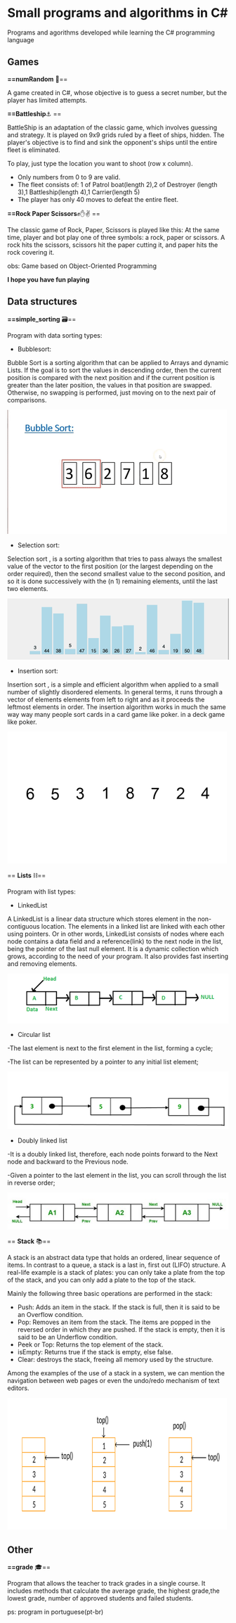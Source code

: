 # Small programs and algorithms in C#

Programs and agorithms developed while learning the C# programming language



## Games
**==numRandom** :game_die:==

A game created in C#, whose objective is to guess a secret number, but the player has limited attempts. 

**==Battleship**:anchor: == 

BattleShip is an adaptation of the classic game, which involves guessing and strategy. It is played on 9x9 grids ruled by a fleet of ships, hidden. The player's objective is to find and sink the opponent's ships until the entire fleet is eliminated.

To play, just type the location you want to shoot (row x column).

- Only numbers from 0 to 9 are valid.
- The fleet consists of: 1 of Patrol boat(length 2),2 of Destroyer (length 3),1 Battleship(length 4),1 Carrier(length 5)
- The player has only 40 moves to defeat the entire fleet.



**==Rock Paper Scissors**✊✋✌️ ==

The classic game of Rock, Paper, Scissors is played like this: At the same time, player and bot play one of three symbols: a rock, paper or scissors. A rock hits the scissors, scissors hit the paper cutting it, and paper hits the rock covering it. 

obs: Game based on Object-Oriented Programming

**I hope you have fun playing**

## Data structures


**==simple_sorting** :card_file_box:==

Program with data sorting types:

- Bubblesort:

Bubble Sort is a sorting algorithm that can be applied to Arrays and dynamic Lists. If the goal is to sort the values in descending order, then the current position is compared with the next position and if the current position is greater than the later position, the values in that position are swapped. Otherwise, no swapping is performed, just moving on to the next pair of comparisons.

![alt-text](https://github.com/Diana-rosalem/small-programs-and-algorithms-in-csharp-/blob/main/img/BubbleSort.gif)


- Selection sort:

Selection sort , is a sorting algorithm that tries to pass always the smallest value of the vector to the first position (or the largest depending on the order required), then the second smallest value to the second position, and so it is done successively with the (n 1) remaining elements, until the last two elements.


![alt-text](https://github.com/Diana-rosalem/small-programs-and-algorithms-in-csharp-/blob/main/img/Selectionsort.gif)



- Insertion sort:

Insertion sort , is a simple and efficient algorithm when applied to a small number of slightly disordered elements.
In general terms, it runs through a vector of elements elements from left to right and as it proceeds the leftmost elements in order. 
The insertion algorithm works in much the same way way many people sort cards in a card game like poker. in a deck game like poker.


![alt-text](https://github.com/Diana-rosalem/small-programs-and-algorithms-in-csharp-/blob/main/img/Insertion-sort-example.gif)

== **Lists**  ⛓==

Program with  list types:

- LinkedList

A LinkedList is a linear data structure which stores element in the non-contiguous location. The elements in a linked list are linked with each other using pointers. Or in other words, LinkedList consists of nodes where each node contains a data field and a reference(link) to the next node in the list, being the pointer of the last null element. It is a dynamic collection which grows, according to the need of your program. It also provides fast inserting and removing elements.

![alt-text](https://github.com/Diana-rosalem/small-programs-and-algorithms-in-csharp-/blob/main/img/linkedList1.png)

- Circular list

-The last element is next to the first element in the list, forming a cycle;

-The list can be represented by a pointer to any initial list element;

![alt-text](https://github.com/Diana-rosalem/small-programs-and-algorithms-in-csharp-/blob/main/img/Circular%20list.png)

- Doubly linked list

-It is a doubly linked list, therefore, each node points forward to the Next node and backward to the Previous node.

-Given a pointer to the last element in the list, you can scroll through the list in reverse order;

![alt-text](https://github.com/Diana-rosalem/small-programs-and-algorithms-in-csharp-/blob/main/img/dualList.jpg)


== **Stack**  📚==

A stack is an abstract data type that holds an ordered, linear sequence of items. In contrast to a queue, a stack is a last in, first out (LIFO) structure. A real-life example is a stack of plates: you can only take a plate from the top of the stack, and you can only add a plate to the top of the stack.

Mainly the following three basic operations are performed in the stack:

- Push: Adds an item in the stack. If the stack is full, then it is said to be an Overflow condition.
- Pop: Removes an item from the stack. The items are popped in the reversed order in which they are pushed. If the stack is empty, then it is said to be an Underflow condition.
- Peek or Top: Returns the top element of the stack.
- isEmpty: Returns true if the stack is empty, else false.
- Clear: destroys the stack, freeing all memory used by the structure.

Among the examples of the use of a stack in a system, we can mention the navigation between web pages or even the undo/redo mechanism of text editors.

<img src="https://github.com/Diana-rosalem/small-programs-and-algorithms-in-csharp-/blob/main/img/stack%20.png" width="500" height="300" />

## Other

**==grade** :mortar_board:==

Program that allows the teacher to track grades in a single course. It includes methods that calculate the average grade, the highest grade,the lowest grade, number of approved students and  failed students.

ps: program in portuguese(pt-br)
